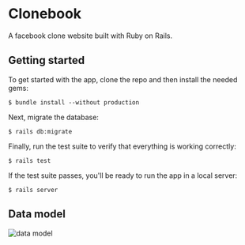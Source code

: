 # Clonebook

A facebook clone website built with Ruby on Rails.

## Getting started

To get started with the app, clone the repo and then install the needed gems:

```
$ bundle install --without production
```

Next, migrate the database:

```
$ rails db:migrate
```

Finally, run the test suite to verify that everything is working correctly:

```
$ rails test
```

If the test suite passes, you'll be ready to run the app in a local server:

```
$ rails server
```

## Data model

![data model](https://github.com/zenott/clonebook/blob/data-model/data-model/erd.jpg)
